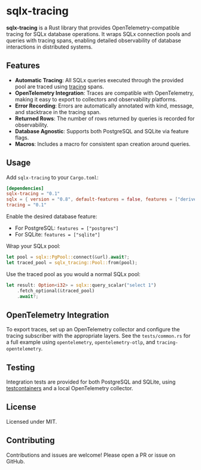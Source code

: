 # sqlx-tracing

**sqlx-tracing** is a Rust library that provides OpenTelemetry-compatible tracing for SQLx database operations. It wraps SQLx connection pools and queries with tracing spans, enabling detailed observability of database interactions in distributed systems.

## Features

- **Automatic Tracing**: All SQLx queries executed through the provided pool are traced using [tracing](https://docs.rs/tracing) spans.
- **OpenTelemetry Integration**: Traces are compatible with OpenTelemetry, making it easy to export to collectors and observability platforms.
- **Error Recording**: Errors are automatically annotated with kind, message, and stacktrace in the tracing span.
- **Returned Rows**: The number of rows returned by queries is recorded for observability.
- **Database Agnostic**: Supports both PostgreSQL and SQLite via feature flags.
- **Macros**: Includes a macro for consistent span creation around queries.

## Usage

Add `sqlx-tracing` to your `Cargo.toml`:

```toml
[dependencies]
sqlx-tracing = "0.1"
sqlx = { version = "0.8", default-features = false, features = ["derive"] }
tracing = "0.1"
```

Enable the desired database feature:

- For PostgreSQL: `features = ["postgres"]`
- For SQLite: `features = ["sqlite"]`

Wrap your SQLx pool:

```rust
let pool = sqlx::PgPool::connect(&url).await?;
let traced_pool = sqlx_tracing::Pool::from(pool);
```

Use the traced pool as you would a normal SQLx pool:

```rust
let result: Option<i32> = sqlx::query_scalar("select 1")
    .fetch_optional(&traced_pool)
    .await?;
```

## OpenTelemetry Integration

To export traces, set up an OpenTelemetry collector and configure the tracing subscriber with the appropriate layers. See the `tests/common.rs` for a full example using `opentelemetry`, `opentelemetry-otlp`, and `tracing-opentelemetry`.

## Testing

Integration tests are provided for both PostgreSQL and SQLite, using [testcontainers](https://docs.rs/testcontainers) and a local OpenTelemetry collector.

## License

Licensed under MIT.

## Contributing

Contributions and issues are welcome! Please open a PR or issue on GitHub.
